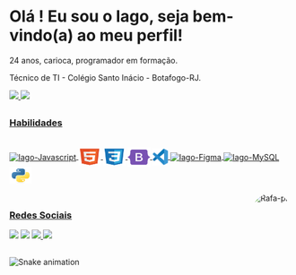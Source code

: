 <h1>Olá ! Eu sou o Iago, seja bem-vindo(a) ao meu perfil!</h1>

<p align="left">24 anos, carioca, programador em formação.</p>

<p align="left">Técnico de TI - Colégio Santo Inácio - Botafogo-RJ.</p>

 <div>
  <a href="https://github.com/iagoarodrigues">
  <img height="150em" src="https://github-readme-stats.vercel.app/api?username=iagoarodrigues&show_icons=true&theme=chartreuse-dark&include_all_commits=true&count_private=true"/>
  <img height="150em" aligh="right" style=border_radius="20" src="https://github-readme-stats.vercel.app/api/top-langs/?username=iagoarodrigues&layout=compact&langs_count=7&theme=chartreuse-dark"/>
</div>
 
##
 
 ### Habilidades
 
  <div style="display: inline_block"><br>
  <img align="center" alt="Iago-Javascript" height="31" width="31" src="https://cdn.iconscout.com/icon/free/png-256/javascript-2752148-2284965.png">
  <img align="center" alt="Iago-HTML" height="30" width="40" src="https://raw.githubusercontent.com/devicons/devicon/master/icons/html5/html5-original.svg">
  <img align="center" alt="Iago-CSS" height="30" width="40" src="https://raw.githubusercontent.com/devicons/devicon/master/icons/css3/css3-original.svg">
  <img align="center" alt="Iago-Bootstrap" height="35" width="40" src="https://raw.githubusercontent.com/devicons/devicon/master/icons/bootstrap/bootstrap-plain.svg">
  <img align="center" alt="Iago-VsCode" height="30" width="28" src="https://raw.githubusercontent.com/devicons/devicon/master/icons/vscode/vscode-original.svg">
  <img align="center" alt="Iago-Figma" height="30" width="28" src="https://cdn.jsdelivr.net/gh/devicons/devicon/icons/figma/figma-original.svg">
  <img align="center" alt="Iago-MySQL" height="30" width="35" src="https://cdn.jsdelivr.net/gh/devicons/devicon/icons/mysql/mysql-original.svg">
  <img align="center" alt="Iago-Python" height="30" width="40" src="https://raw.githubusercontent.com/devicons/devicon/master/icons/python/python-original.svg">
    <div style="display: inline_block"><br>
  <img align="right" alt="Rafa-pic" height="150" style="border-radius:50px;" src="https://user-images.githubusercontent.com/102769741/175791161-e6dda049-f4a4-4406-8c1f-f612a582ab28.png">
</div>
   
  ##
 
  ### Redes Sociais
  
  <div> 
  <a href="https://www.instagram.com/iagxs/" target="_blank"><img src="https://img.shields.io/badge/-Instagram-%23E4405F?style=for-the-badge&logo=instagram&logoColor=white" target="_blank"></a>
    <a href = "mailto:iagomb991@gmail.com"><img src="https://img.shields.io/badge/-Gmail-%23333?style=for-the-badge&logo=gmail&logoColor=white" target="_blank"></a>
  <a href="https://www.linkedin.com/in/iago-rodrigues-b6299521b/" target="_blank"><img src="https://img.shields.io/badge/-LinkedIn-%230077B5?style=for-the-badge&logo=linkedin&logoColor=white" target="_blank">
   <a href="https://api.whatsapp.com/send?phone=5521996319175" target="_blank">
    <img src="https://img.shields.io/badge/WhatsApp-25D366?style=for-the-badge&logo=whatsapp&logoColor=white" target="_blank"></a>
   </a>
   </a>
  </div>

 ##
 
   ![Snake animation](https://github.com/iagoarodrigues/iagoarodrigues/blob/output/github-contribution-grid-snake.svg)
 </div>

